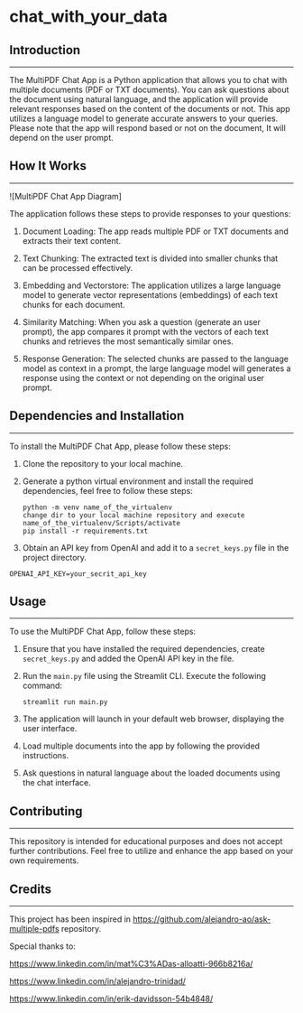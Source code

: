 # chat_with_your_data

## Introduction
------------
The MultiPDF Chat App is a Python application that allows you to chat with multiple documents (PDF or TXT documents). You can ask questions about the document using natural language, and the application will provide relevant responses based on the content of the documents or not. This app utilizes a language model to generate accurate answers to your queries. Please note that the app will respond based or not on the document, It will depend on the user prompt. 

## How It Works
------------

![MultiPDF Chat App Diagram]

The application follows these steps to provide responses to your questions:

1. Document Loading: The app reads multiple PDF or TXT documents and extracts their text content.

2. Text Chunking: The extracted text is divided into smaller chunks that can be processed effectively.

3. Embedding and Vectorstore: The application utilizes a large language model to generate vector representations (embeddings) of each text chunks for each document.

4. Similarity Matching: When you ask a question (generate an user prompt), the app compares it prompt with the vectors of each text chunks and retrieves the most semantically similar ones.

5. Response Generation: The selected chunks are passed to the language model as context in a prompt, the large language model will generates a response using the context or not depending on the original user prompt.

## Dependencies and Installation
----------------------------
To install the MultiPDF Chat App, please follow these steps:

1. Clone the repository to your local machine.
2. Generate a python virtual environment and install the required dependencies, feel free to follow these steps:
   ```
   python -m venv name_of_the_virtualenv
   change dir to your local machine repository and execute name_of_the_virtualenv/Scripts/activate
   pip install -r requirements.txt
   ```

3. Obtain an API key from OpenAI and add it to a `secret_keys.py` file in the project directory.
```commandline
OPENAI_API_KEY=your_secrit_api_key
```

## Usage
-----
To use the MultiPDF Chat App, follow these steps:

1. Ensure that you have installed the required dependencies, create `secret_keys.py` and added the OpenAI API key in the file.

2. Run the `main.py` file using the Streamlit CLI. Execute the following command:
   ```
   streamlit run main.py
   ```

3. The application will launch in your default web browser, displaying the user interface.

4. Load multiple documents into the app by following the provided instructions.

5. Ask questions in natural language about the loaded documents using the chat interface.

## Contributing
------------
This repository is intended for educational purposes and does not accept further contributions. Feel free to utilize and enhance the app based on your own requirements.

## Credits
-------
This project has been inspired in https://github.com/alejandro-ao/ask-multiple-pdfs repository.

Special thanks to:

https://www.linkedin.com/in/mat%C3%ADas-alloatti-966b8216a/

https://www.linkedin.com/in/alejandro-trinidad/

https://www.linkedin.com/in/erik-davidsson-54b4848/
